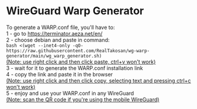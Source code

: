 # WireGuard Warp Generator
To generate a WARP.conf file, you'll have to: <br>
1 - go to https://terminator.aeza.net/en/ <br>
2 - choose debian and paste in command: <br> 
```bash <(wget --inet4-only -qO- https://raw.githubusercontent.com/RealTakosan/wg-warp-generator/main/wg_warp_generator.sh)``` <br>
<ins>(Note: use right click and then click paste, ctrl+v won't work)</ins> <br>
3 - wait for it to generate the WARP.conf installation link <br>
4 - copy the link and paste it in the browser <br>
<ins>(Note: use right click and then click copy, selecting text and pressing ctrl+c won't work)</ins> <br>
5 - enjoy and use your WARP.conf in any WireGuard <br>
<ins>(Note: scan the QR code if you're using the mobile WireGuard)</ins> <br>
